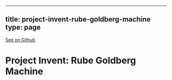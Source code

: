 
---
title: project-invent-rube-goldberg-machine
type: page
---

[See on Github](https://github.com/jakeroggenbuck/project-invent-rube-goldberg-machine/)

# Project Invent: Rube Goldberg Machine
